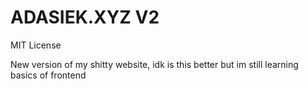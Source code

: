 <h1> ADASIEK.XYZ V2 </h1>

<div id="license">
  <p> <a href="https://github.com/adasiek193/adasiek.xyzV2/blob/main/LICENSE" style="text-decoration: none;" target="_blank">MIT</a> License </p>
</div>

<div id="about">
  <p> New version of my shitty website, idk is this better but im still learning basics of frontend </p>
</div>
